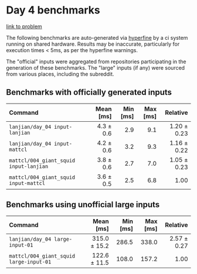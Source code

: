 # Day 4 benchmarks

[link to problem](http://adventofcode.com/2021/day/4)

The following benchmarks are auto-generated via [hyperfine](https://github.com/sharkdp/hyperfine) by a ci system running on shared hardware. Results may be inaccurate, particularly for execution times < 5ms, as per the hyperfine warnings.

The "official" inputs were aggregated from repositories participating in the generation of these benchmarks. The "large" inputs (if any) were sourced from various places, including the subreddit.

## Benchmarks with officially generated inputs
| Command | Mean [ms] | Min [ms] | Max [ms] | Relative |
|:---|---:|---:|---:|---:|
| `lanjian/day_04 input-lanjian` | 4.3 ± 0.6 | 2.9 | 9.1 | 1.20 ± 0.23 |
| `lanjian/day_04 input-mattcl` | 4.2 ± 0.6 | 3.2 | 9.3 | 1.16 ± 0.22 |
| `mattcl/004_giant_squid input-lanjian` | 3.8 ± 0.6 | 2.7 | 7.0 | 1.05 ± 0.23 |
| `mattcl/004_giant_squid input-mattcl` | 3.6 ± 0.5 | 2.5 | 6.8 | 1.00 |
## Benchmarks using unofficial large inputs
| Command | Mean [ms] | Min [ms] | Max [ms] | Relative |
|:---|---:|---:|---:|---:|
| `lanjian/day_04 large-input-01` | 315.0 ± 15.2 | 286.5 | 338.0 | 2.57 ± 0.27 |
| `mattcl/004_giant_squid large-input-01` | 122.6 ± 11.5 | 108.0 | 157.2 | 1.00 |
